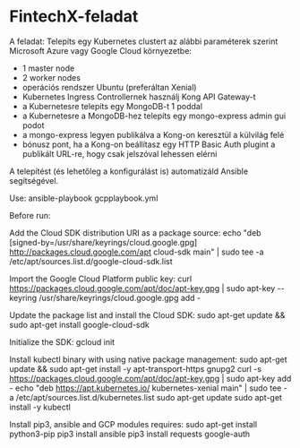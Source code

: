 # FintechX-feladat

A feladat:
Telepíts egy Kubernetes clustert az alábbi paraméterek szerint Microsoft Azure vagy Google Cloud környezetbe:
- 1 master node
- 2 worker nodes
- operációs rendszer Ubuntu (preferáltan Xenial)
- Kubernetes Ingress Controllernek használj Kong API Gateway-t
- a Kubernetesre telepíts egy MongoDB-t 1 poddal
- a Kubernetesre a MongoDB-hez telepíts egy mongo-express admin gui podot 
- a mongo-express legyen publikálva a Kong-on keresztül a külvilág felé
- bónusz pont, ha a Kong-on beállítasz egy HTTP Basic Auth plugint a publikált URL-re, hogy csak jelszóval lehessen elérni

A telepítést (és lehetőleg a konfigurálást is) automatizáld Ansible segítségével.

Use:
ansible-playbook gcpplaybook.yml

Before run:

Add the Cloud SDK distribution URI as a package source:
echo "deb [signed-by=/usr/share/keyrings/cloud.google.gpg] http://packages.cloud.google.com/apt cloud-sdk main" | sudo tee -a /etc/apt/sources.list.d/google-cloud-sdk.list

Import the Google Cloud Platform public key:
curl https://packages.cloud.google.com/apt/doc/apt-key.gpg | sudo apt-key --keyring /usr/share/keyrings/cloud.google.gpg add -

Update the package list and install the Cloud SDK:
sudo apt-get update && sudo apt-get install google-cloud-sdk

Initialize the SDK:
gcloud init

Install kubectl binary with using native package management:
sudo apt-get update && sudo apt-get install -y apt-transport-https gnupg2
curl -s https://packages.cloud.google.com/apt/doc/apt-key.gpg | sudo apt-key add -
echo "deb https://apt.kubernetes.io/ kubernetes-xenial main" | sudo tee -a /etc/apt/sources.list.d/kubernetes.list
sudo apt-get update
sudo apt-get install -y kubectl

Install pip3, ansible and GCP modules requires:
sudo apt-get install python3-pip
pip3 install ansible
pip3 install requests google-auth







